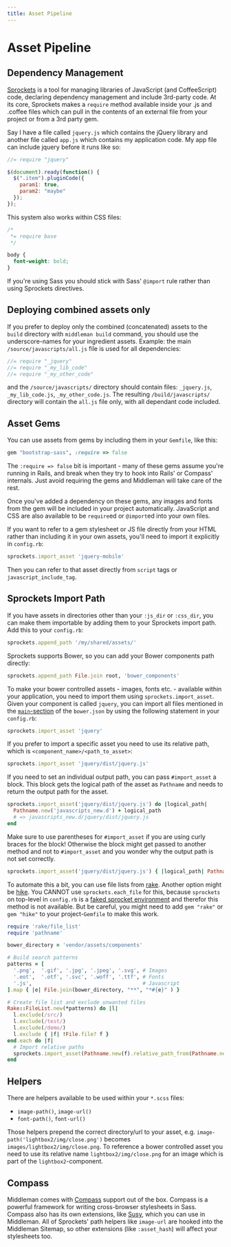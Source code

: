 ```yaml
---
title: Asset Pipeline
---
```


# Asset Pipeline

## Dependency Management

[Sprockets] is a tool for managing libraries of JavaScript (and CoffeeScript)
code, declaring dependency management and include 3rd-party code. At its core,
Sprockets makes a `require` method available inside your .js and .coffee files
which can pull in the contents of an external file from your project or from a
3rd party gem.

Say I have a file called `jquery.js` which contains the jQuery library and
another file called `app.js` which contains my application code. My app file
can include jquery before it runs like so:

``` javascript
//= require "jquery"

$(document).ready(function() {
  $(".item").pluginCode({
    param1: true,
    param2: "maybe"
  });
});
```

This system also works within CSS files:

``` css
/*
 *= require base
 */

body {
  font-weight: bold;
}

```

If you're using Sass you should stick with Sass' `@import` rule rather than
using Sprockets directives.

## Deploying combined assets only

If you prefer to deploy only the combined (concatenated) assets to the `build`
directory with `middleman build` command, you should use the underscore-names
for your ingredient assets. Example: the main `/source/javascripts/all.js` file
is used for all dependencies:

``` javascript
//= require "_jquery"
//= require "_my_lib_code"
//= require "_my_other_code"
```

and the `/source/javascripts/` directory should contain files: `_jquery.js`,
`_my_lib_code.js`, `_my_other_code.js`. The resulting `/build/javascripts/`
directory will contain the `all.js` file only, with all dependant code
included.

## Asset Gems

You can use assets from gems by including them in your `Gemfile`, like this:

```ruby
gem "bootstrap-sass", :require => false
```

The `:require => false` bit is important - many of these gems assume you're
running in Rails, and break when they try to hook into Rails' or Compass'
internals. Just avoid requiring the gems and Middleman will take care of the
rest.

Once you've added a dependency on these gems, any images and fonts from the gem
will be included in your project automatically. JavaScript and CSS are also
available to be `require`ed or `@import`ed into your own files.

If you want to refer to a gem stylesheet or JS file directly from your HTML
rather than including it in your own assets, you'll need to import it
explicitly in `config.rb`:

```ruby
sprockets.import_asset 'jquery-mobile'
```

Then you can refer to that asset directly from `script` tags or
`javascript_include_tag`.

## Sprockets Import Path

If you have assets in directories other than your `:js_dir` or `:css_dir`, you
can make them importable by adding them to your Sprockets import path. Add this
to your `config.rb`:

```ruby
sprockets.append_path '/my/shared/assets/'
```

Sprockets supports Bower, so you can add your Bower components path directly:

```ruby
sprockets.append_path File.join root, 'bower_components'
```

To make your bower controlled assets - images, fonts etc. - available within
your application, you need to import them using `sprockets.import_asset`. Given
your component is called `jquery`, you can import all files mentioned in the
[`main`-section](https://github.com/bower/bower.json-spec) of the `bower.json`
by using the following statement in your `config.rb`:

```ruby
sprockets.import_asset 'jquery'
```

If you prefer to import a specific asset you need to use its relative path,
which is `<component_name>/<path_to_asset>`:

```ruby
sprockets.import_asset 'jquery/dist/jquery.js'
```

If you need to set an individual output path, you can pass `#import_asset`
a block. This block gets the logical path of the asset as `Pathname` and needs
to return the output path for the asset.

```ruby
sprockets.import_asset('jquery/dist/jquery.js') do |logical_path|
  Pathname.new('javascripts_new.d') + logical_path
  # => javascripts_new.d/jquery/dist/jquery.js
end
```

Make sure to use parentheses for `#import_asset` if you are using curly braces
for the block! Otherwise the block might get passed to another method and not
to `#import_asset` and you wonder why the output path is not set correctly.

```ruby
sprockets.import_asset('jquery/dist/jquery.js') { |logical_path| Pathname.new('javascripts_new.d') + logical_path }
```

To automate this a bit, you can use file lists from
[rake](https://github.com/jimweirich/rake). Another option might be
[hike](https://github.com/sstephenson/hike). You CANNOT use
`sprockets.each_file` for this, because `sprockets` on top-level in `config.rb`
is a [faked sprocket
environment](https://github.com/middleman/middleman-sprockets/blob/master/lib/middleman-sprockets/config_only_environment.rb)
and therefor this method is not available. But be careful, you might need to add `gem
"rake"` or `gem "hike"` to your project-`Gemfile` to make this work.

```ruby
require 'rake/file_list'
require 'pathname'

bower_directory = 'vendor/assets/components'

# Build search patterns
patterns = [
  '.png',  '.gif', '.jpg', '.jpeg', '.svg', # Images
  '.eot',  '.otf', '.svc', '.woff', '.ttf', # Fonts
  '.js',                                    # Javascript
].map { |e| File.join(bower_directory, "**", "*#{e}" ) }

# Create file list and exclude unwanted files
Rake::FileList.new(*patterns) do |l|
  l.exclude(/src/)
  l.exclude(/test/)
  l.exclude(/demo/)
  l.exclude { |f| !File.file? f }
end.each do |f|
  # Import relative paths
  sprockets.import_asset(Pathname.new(f).relative_path_from(Pathname.new(bower_directory)))
end
```

## Helpers

There are helpers available to be used within your `*.scss` files:

* `image-path()`, `image-url()`
* `font-path()`, `font-url()`

Those helpers prepend the correct directory/url to your asset, e.g.
`image-path('lightbox2/img/close.png')` becomes
`images/lightbox2/img/close.png`. To reference a bower controlled asset you
need to use its relative name `lightbox2/img/close.png` for an image which is
part of the `lightbox2`-component.

## Compass

Middleman comes with [Compass] support out of the box. Compass is a powerful
framework for writing cross-browser stylesheets in Sass. Compass also has its
own extensions, like [Susy], which you can use in Middleman. All of Sprockets'
path helpers like `image-url` are hooked into the Middleman Sitemap, so other
extensions (like `:asset_hash`) will affect your stylesheets too.

[Sprockets]: https://github.com/sstephenson/sprockets
[Compass]: http://compass-style.org
[Susy]: http://susy.oddbird.net
